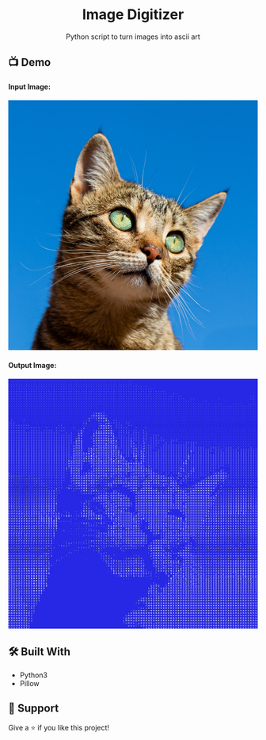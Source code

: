 <h1 align="center">Image Digitizer</h1>

<p align="center">Python script to turn images into ascii art</p>

## 📺 Demo

#### Input Image:
![Emoji Land with noise level 100](inputs/cat.jpg)

#### Output Image:
![Emoji Land with noise level 100](outputs/cat.jpg)

## 🛠 Built With

- Python3
- Pillow

## 🤝 Support

Give a ⭐️ if you like this project!
